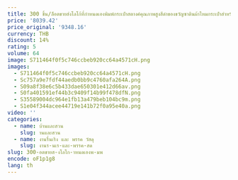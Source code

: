 ```yaml
---
title: 300 ชิ้น/ล็อตขายส่งโลโก้ที่กําหนดเองพิมพ์กระเป๋าสตางค์คุณภาพสูงสีดําของขวัญซาตินผ้าไหมกระเป๋าสําหรับผ้าเครื่องประดับบรรจุภัณฑ์
price: '8039.42'
price_original: '9348.16'
currency: THB
discount: 14%
rating: 5
volume: 64
image: S711464f0f5c746ccbeb920cc64a4571cH.png
images:
  - S711464f0f5c746ccbeb920cc64a4571cH.png
  - Sc757a9e7fdf44aedb0bb9c4760afa264A.png
  - S09a8f38e6c5b433dae650301e412d66av.png
  - S0fa401591ef44b3c9409f14b99f478dfN.png
  - S35589004dc964e1fb13a479beb104bc9m.png
  - S1e04f344acee44719e141b72f0a95e40a.png
video: ''
categories:
  - name: บ้านและสวน
    slug: านและสวน
  - name: งานรื่นเริง และ พรรค วัสดุ
    slug: งานร-นเร-และ-พรรค-สด
slug: 300-อตขายส-งโลโก-าหนดเองพ-มพ
encode: oF1p1g8
lang: th
---
```

  
